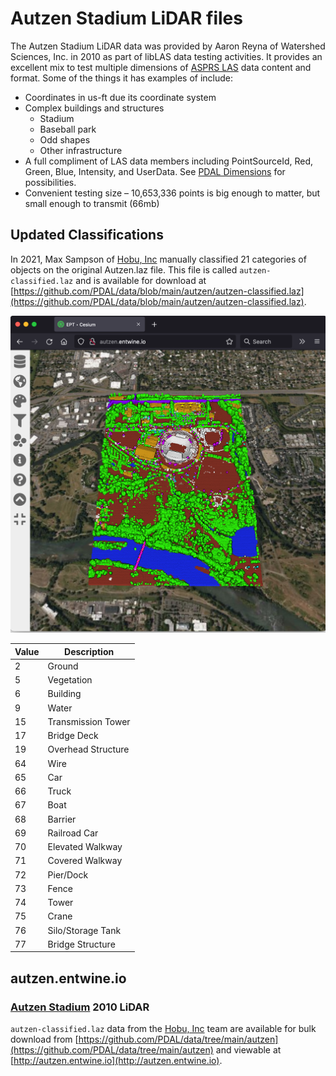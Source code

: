# Autzen Stadium LiDAR files

The Autzen Stadium LiDAR data was provided by Aaron Reyna of
Watershed Sciences, Inc. in 2010 as part of libLAS data testing
activities. It provides an excellent mix to test multiple dimensions
of [ASPRS LAS](https://github.com/ASPRSorg/LAS) data content and format.
Some of the things it has examples of include:

* Coordinates in us-ft due its coordinate system
* Complex buildings and structures
  * Stadium
  * Baseball park
  * Odd shapes
  * Other infrastructure
* A full compliment of LAS data members including PointSourceId, Red, Green, Blue,
  Intensity, and UserData. See [PDAL Dimensions](https://pdal.io/dimensions.html)
  for possibilities.
* Convenient testing size – 10,653,336 points is big enough to matter, but small enough to transmit (66mb)


## Updated Classifications

In 2021, Max Sampson of [Hobu, Inc](https://hobu.co) manually classified 21
categories of objects on the original Autzen.laz file. This file is called ``autzen-classified.laz``
and is available for download at [https://github.com/PDAL/data/blob/main/autzen/autzen-classified.laz](https://github.com/PDAL/data/blob/main/autzen/autzen-classified.laz).


<a href="http://autzen.entwine.io" rel="some text">![Autzen classifications](autzen-classifications.png)</a>

| Value | Description            |
| ----- | -----------------------|
| 2     | Ground                 |
| 5     | Vegetation             |
| 6     | Building               |
| 9     | Water                  |
| 15    | Transmission Tower     |
| 17    | Bridge Deck            |
| 19    | Overhead Structure     |
| 64    | Wire                   |
| 65    | Car                    |
| 66    | Truck                  |
| 67    | Boat                   |
| 68    | Barrier                |
| 69    | Railroad Car           |
| 70    | Elevated Walkway       |
| 71    | Covered Walkway        |
| 72    | Pier/Dock              |
| 73    | Fence                  |
| 74    | Tower                  |
| 75    | Crane                  |
| 76    | Silo/Storage Tank      |
| 77    | Bridge Structure       |


## autzen.entwine.io

### [Autzen Stadium](https://en.wikipedia.org/wiki/Autzen_Stadium) 2010 LiDAR

``autzen-classified.laz`` data from the [Hobu, Inc](https://hobu.co) team are
available for bulk download from [https://github.com/PDAL/data/tree/main/autzen](https://github.com/PDAL/data/tree/main/autzen) and viewable at [http://autzen.entwine.io](http://autzen.entwine.io).
